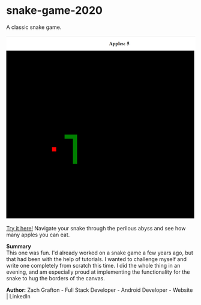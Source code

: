 # snake-game-2020
A classic snake game.

<img src="https://github.com/ultimatezachgrafton/snake-game-2020/blob/master/snakegame-img.png">

<a href="https://ultimatezachgrafton.github.io/clockadoodle/">Try it here!</a> Navigate your snake through the perilous abyss and see how many apples you can eat.

<b>Summary</b><br>
This one was fun. I'd already worked on a snake game a few years ago, but that had been with the help of tutorials. I wanted to challenge myself and write one completely from scratch this time. I did the whole thing in an evening, and am especially proud at implementing the functionality for the snake to hug the borders of the canvas.

<b>Author:</b> Zach Grafton - Full Stack Developer - Android Developer - Website | LinkedIn
